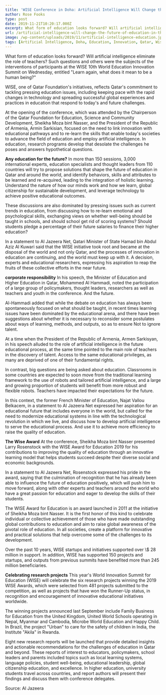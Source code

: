 ```yaml
---
title: 'WISE Conference in Doha: Artificial Intelligence Will Change the Future of Education in the World'
author: Rose Fooks
type: post
date: 2019-11-21T10:20:17.000Z
excerpt: What form of education looks forward? Will artificial intelligence eliminate the role of teachers? Such questions and others were the subjects of the interventions of participants at the WISE 10th World Education Innovation Summit
url: /artificial-intelligence-will-change-the-future-of-education-in-the-world/
image: /wp-content/uploads/2019/11/artificial-intelligence-education.jpg
tags: [Artificial Intelligence, Doha, Education, Innovation, Qatar, Wise Conference]
---
```


What form of education looks forward? Will artificial intelligence eliminate the role of teachers? Such questions and others were the subjects of the interventions of participants at the WISE 10th World Education Innovation Summit on Wednesday, entitled "Learn again, what does it mean to be a human being?"

WISE, one of Qatar Foundation's initiatives, reflects Qatar's commitment to tackling pressing education issues, including keeping pace with the rapid changes in technology and spreading successful global experiences and practices in education that respond to today's and future challenges.

At the opening of the conference, which was attended by the Chairperson of the Qatar Foundation for Education, Science and Community Development, Sheikha Moza bint Nasser, and the President of the Republic of Armenia, Armin Sarkisian, focused on the need to link innovation with educational pathways and to re-learn the skills that enable today's societies to advance the field of education and employ artificial intelligence. In education, research programs develop that desolate the challenges he poses and answers hypothetical questions.

**Any education for the future?**
In more than 150 sessions, 3,000 international experts, education specialists and thought leaders from 110 countries will try to propose solutions that shape the future of education in Qatar and around the world, and identify behaviors, skills and attributes to be learned and re-acquired, leading to the integration of holistic learning. Understand the nature of how our minds work and how we learn, global citizenship for sustainable development, and leverage technology to achieve positive educational outcomes.

These discussions are also dominated by pressing issues such as current trends in education, from discussing how to re-learn emotional and psychological skills, exchanging views on whether well-being should be taught in schools, and should school get rid of scoring systems? Should students pledge a percentage of their future salaries to finance their higher education?

In a statement to Al Jazeera Net, Qatari Minister of State Hamad bin Abdul Aziz Al Kuwari said that the WISE initiative took root and became at the disposal of the world and not only Qatar, and the processes of innovation in education are continuing, and the world must keep up with it. A decision, experts and educational researchers, expressing his aspiration to reap the fruits of these collective efforts in the near future.

**corporate responsibility**
In his speech, the Minister of Education and Higher Education in Qatar, Mohammed Al Hammadi, noted the participation of a large group of policymakers, thought leaders, researchers as well as teachers and youth in the conference. And the future.

Al-Hammadi added that while the debate on education has always been spontaneously focused on what should be taught, in recent times learning issues have been dominated by the educational arena, and there have been suggestions about whether it is necessary to reconsider some postulates about ways of learning, methods, and outputs, so as to ensure Not to ignore talent.

At a time when the President of the Republic of Armenia, Armen Sarkisyan, in his speech alluded to the role of artificial intelligence in the future educational process, at the same time pointed to the main role of teachers in the discovery of talent. Access to the same educational privileges, as many are deprived of one of their fundamental rights.

In contrast, big questions are being asked about education. Classrooms in some countries are expected to soon move from the traditional learning framework to the use of robots and tailored artificial intelligence, and a large and growing proportion of students will benefit from more robust and flexible robots. Teachers have impacted their expectations for the future.

In this context, the former French Minister of Education, Najat Vallou Belkacem, in a statement to Al Jazeera Net expressed her aspiration for an educational future that includes everyone in the world, but called for the need to modernize educational systems in line with the technological revolution in which we live, and discuss how to develop artificial intelligence to serve the educational process. And use it to achieve more efficiency to raise the quality of education.

**The Wise Award**
At the conference, Sheikha Moza bint Nasser presented Larry Rosenstock with the WISE Award for Education 2019 for his contributions to improving the quality of education through an innovative learning model that helps students succeed despite their diverse social and economic backgrounds.

In a statement to Al Jazeera Net, Rosenstock expressed his pride in the award, saying that the culmination of recognition that he has already been able to influence the future of education positively, which will push him to move forward, along with other experts and teachers around the world who have a great passion for education and eager to develop the skills of their students.

The WISE Award for Education is an award launched in 2011 at the initiative of Sheikha Moza bint Nasser. It is the first honor of this kind to celebrate individual or collective achievement of those who have made outstanding global contributions to education and aim to raise global awareness of the pivotal role of education. In all societies, create a platform for innovative and practical solutions that help overcome some of the challenges to its development.

Over the past 10 years, WISE startups and initiatives supported over \\$ 28 million in support. In addition, WISE has supported 150 projects and startups, and outputs from previous summits have benefited more than 245 million beneficiaries.

**Celebrating research projects**
This year's World Innovation Summit for Education (WISE) will celebrate the six research projects winning the 2019 WISE Awards, which were selected from 481 projects submitted to the competition, as well as projects that have won the Runner-Up status, in recognition and encouragement of innovative educational initiatives worldwide.

The winning projects announced last September include Family Business for Education from the United Kingdom, United World Schools operating in Nepal, Myanmar and Cambodia, Microbe World Education and Happy Child. In Brazil, the project "Urban" to care for the safety of children in India, the Institute "Akila" in Rwanda.

Eight new research reports will be launched that provide detailed insights and actionable recommendations for the challenges of education in Qatar and beyond. These reports of interest to educators, policymakers, school leaders and parents included topics such as local learning systems, language policies, student well-being, educational leadership, global citizenship education, and excellence. In higher education, university students travel across countries, and report authors will present their findings and discuss them with conference delegates.

Source: Al Jazeera
